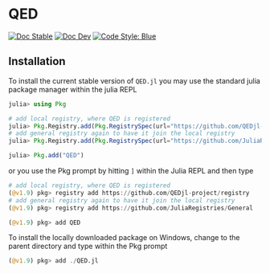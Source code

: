 # QED

[![Doc Stable](https://img.shields.io/badge/docs-stable-blue.svg)](https://qedjl-project.github.io/QED.jl/main)
[![Doc Dev](https://img.shields.io/badge/docs-dev-blue.svg)](https://qedjl-project.github.io/QED.jl/dev)
[![Code Style: Blue](https://img.shields.io/badge/code%20style-blue-4495d1.svg)](https://github.com/invenia/BlueStyle)

## Installation

To install the current stable version of `QED.jl` you may use the standard julia package manager within the julia REPL

```julia
julia> using Pkg

# add local registry, where QED is registered
julia> Pkg.Registry.add(Pkg.RegistrySpec(url="https://github.com/QEDjl-project/registry"))
# add general registry again to have it join the local registry
julia> Pkg.Registry.add(Pkg.RegistrySpec(url="https://github.com/JuliaRegistries/General"))

julia> Pkg.add("QED")
```

or you use the Pkg prompt by hitting `]` within the Julia REPL and then type

```julia
# add local registry, where QED is registered
(@v1.9) pkg> registry add https://github.com/QEDjl-project/registry
# add general registry again to have it join the local registry
(@v1.9) pkg> registry add https://github.com/JuliaRegistries/General

(@v1.9) pkg> add QED
```

To install the locally downloaded package on Windows, change to the parent directory and type within the Pkg prompt

```julia
(@v1.9) pkg> add ./QED.jl
```
